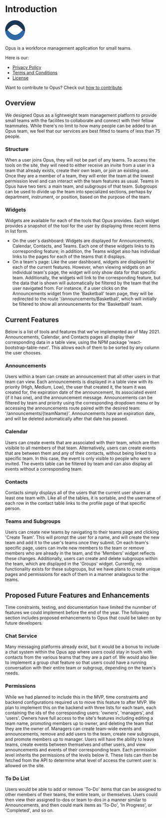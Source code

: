 
# Introduction 

![OpusLogo](./images/logo64.png)

Opus is a workforce management application for small teams.

Here is our:
* [Privacy Policy](./legal/privacy.md)
* [Terms and Conditions](/legal/tac.md)
* [License](./legal/LICENSE.md)

Want to contribute to Opus? Check out [how to contribute](./CONTRIBUTING.md).

## Overview
We designed Opus as a lightweight team management platform to provide small teams with the facilites to collaborate and connect with their fellow teammates. While there's no limit to how many people can be added to an Opus team, we feel that our services are best fitted to teams of less than 75 people.

### Structure
When a user joins Opus, they will not be part of any teams. To access the tools on the site, they will need to either receive an invite from a user in a team that already exists, create their own team, or join an existing one. Once they are a member of a team, they will enter the team at the lowest permission level and can interact with the team features as usual. Teams in Opus have two tiers: a main team, and subgroups of that team. Subgroups can be used to divide up the team into specialized sections, perhaps by department, instrument, or position, based on the purpose of the team.

### Widgets
Widgets are available for each of the tools that Opus provides. Each widget provides a snapshot of the tool for the user by displaying three recent items in list form. 
* On the user's dashboard: Widgets are displayed for Announcements, Calendar, Contacts, and Teams. Each one of these widgets links to its corresponding feature; in addition, the Teams widget also has individual links to the pages for each of the teams that it displays.
* On a team's page: Like the user dashboard, widgets are displayed for each of the current features. However, when viewing widgets on an individual team's page, the widget will only show data for that specific team. Additionally, the widgets will link to the corresponding feature, but the data that is shown will automatically be filtered by the team that the user navigated from. For instance, if a user clicks on the Announcements widget from the 'Basketball' team page, they will be redirected to the route '/announcements/Basketball', which will initially be filtered to show all announcements for the 'Basketball' team.

## Current Features
Below is a list of tools and features that we've implemented as of May 2021. Announcements, Calendar, and Contacts pages all display their corresponding data in a table view, using the NPM package 'react-bootstrap-table-next'. This allows each of them to be sorted by any column the user chooses.

### Announcements
Users within a team can create an announcement that all other users in that team can view. Each announcements is displayed in a table view with its priority (High, Medium, Low), the user that created it, the team it was created for, the expiration date of the announcement, its associated event (if it has one), and the announcement message. Announcements can be filtered by team and priority using the corresponding dropdown menu or by accessing the announcements route paired with the desired team: '/announcements/{teamName}'. Announcements have an expiration date, and will be deleted automatically after that date has passed.

### Calendar
Users can create events that are associated with their team, which are then visibile to all members of that team. Alternatively, users can create events that are between them and any of their contacts, without being linked to a specific team. In this case, the event is only visible to people who were invited. The events table can be filtered by team and can also display all events without a corresponding team.

### Contacts
Contacts simply displays all of the users that the current user shares at least one team with. Like all of the tables, it is sortable, and the username of each row in the contact table links to the profile page of that specific person.

### Teams and Subgroups
Users can create new teams by navigating to their teams page and clicking 'Create Team'. This will prompt the user for a name, and will create the new team and add it to the user's teams once they submit. On each team's specific page, users can invite new members to the team or remove members who are already in the team, and the 'Members' widget reflects these changes. Additionally, users can create and delete subgroups within the team, which are displayed in the 'Groups' widget. Currently, no functionality exists for these subgroups, but we have plans to create unique pages and permissions for each of them in a manner analagous to the teams.

## Proposed Future Features and Enhancements
Time constraints, testing, and documentation have limited the nunmber of features we could implement before the end of the year. The following section includes proposed enhancements to Opus that could be taken on by future developers.

### Chat Service
Many messaging platforms already exist, but it would be a bonus to include a chat system within the Opus app where users could stay in touch with contacts from the various teams that they are a part of. We would also like to implement a group chat feature so that users could have a running conversation with their entire team or subgroup, depending on the team's needs.

### Permissions
While we had planned to include this in the MVP, time constraints and backend configurations required us to move this feature to after MVP. We plan to implement this on the backend with three lists for each team, each containing the ids of the corresponding users: 'owners', 'managers', and 'users'. Owners have full access to the site's features including editing a team name, promoting members up to owner, and deleting the team that they are the owner of. Managers can create team-wide events and announcements, remove and add users to the team, create new subgroups, and promote members up to manager. Users will have the ability to leave teams, create events between themselves and other users, and view announcements and events of their corresponding team. Each permission level inherits the permissions of the levels below it. These lists can then be fetched from the API to determine what level of access the current user is allowed on the site.

### To Do List
Users would be able to add or remove 'To-Do' items that can be assigned to other members of their teams, the entire team, or themselves. Users could then view their assigned to-dos or team to-dos in a manner similar to Announcements, and then could mark items as 'To-Do', 'In Progress', or 'Completed', and so on. 
